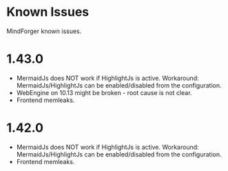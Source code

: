 # Known Issues

MindForger known issues.

# 1.43.0

* MermaidJs does NOT work if HighlightJs is active. Workaround: MermaidJs/HighlightJs
  can be enabled/disabled from the configuration.
* WebEngine on 10.13 might be broken - root cause is not clear.
* Frontend memleaks.

# 1.42.0

* MermaidJs does NOT work if HighlightJs is active. Workaround: MermaidJs/HighlightJs
  can be enabled/disabled from the configuration.
* Frontend memleaks.
